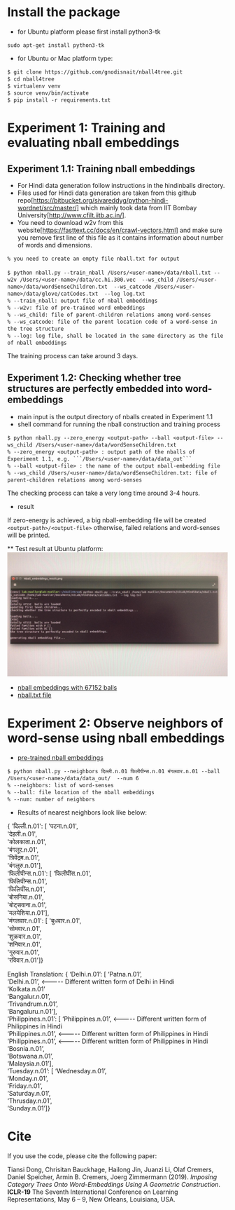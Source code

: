 # Install the package

* for Ubuntu platform please first install python3-tk
```
sudo apt-get install python3-tk
```

* for Ubuntu or Mac platform type:

```
$ git clone https://github.com/gnodisnait/nball4tree.git
$ cd nball4tree
$ virtualenv venv
$ source venv/bin/activate
$ pip install -r requirements.txt

```

# Experiment 1:  Training and evaluating nball embeddings
## Experiment 1.1: Training nball embeddings
* For Hindi data generation follow instructions in the hindinballs directory.
* Files used for Hindi data generation are taken from this github repo[https://bitbucket.org/sivareddyg/python-hindi-wordnet/src/master/] which mainly took data from IIT Bombay University[http://www.cfilt.iitb.ac.in/]. 
* You need to download w2v from this website[https://fasttext.cc/docs/en/crawl-vectors.html] and make sure you remove first line of this file as it contains information about number of words and dimensions.
```
% you need to create an empty file nball.txt for output

$ python nball.py --train_nball /Users/<user-name>/data/nball.txt --w2v /Users/<user-name>/data/cc.hi.300.vec  --ws_child /Users/<user-name>/data/wordSenseChildren.txt  --ws_catcode /Users/<user-name>/data/glove/catCodes.txt  --log log.txt
% --train_nball: output file of nball embeddings
% --w2v: file of pre-trained word embeddings
% --ws_child: file of parent-children relations among word-senses
% --ws_catcode: file of the parent location code of a word-sense in the tree structure
% --log: log file, shall be located in the same directory as the file of nball embeddings
```
The training process can take around 3 days. 


## Experiment 1.2: Checking whether tree structures are perfectly embedded into word-embeddings
* main input is the output directory of nballs created in Experiment 1.1
* shell command for running the nball construction and training process
```
$ python nball.py --zero_energy <output-path> --ball <output-file> --ws_child /Users/<user-name>/data/wordSenseChildren.txt
% --zero_energy <output-path> : output path of the nballs of Experiment 1.1, e.g. ```/Users/<user-name>/data/data_out```
% --ball <output-file> : the name of the output nball-embedding file
% --ws_child /Users/<user-name>/data/wordSenseChildren.txt: file of parent-children relations among word-senses
```
The checking process can take a very long time around 3-4 hours.
* result

If zero-energy is achieved, a big nball-embedding file will be created ```<output-path>/<output-file>```
otherwise, failed relations and word-senses will be printed.

** Test result at Ubuntu platform:
![](https://github.com/fnc11/nball4tree/blob/master/pic/ubuntu_result.jpeg)
 
- [nball embeddings with 67152 balls](https://drive.google.com/open?id=1d-D7AF9rl2g_QFAGLD-m3N0DT_5-uZLS)
- [nball.txt file](https://drive.google.com/open?id=1JWNuc2eBTWDrbG1MCdHlWtxenGVKX8to) 

# Experiment 2: Observe neighbors of word-sense using nball embeddings
* [pre-trained nball embeddings](https://drive.google.com/open?id=1d-D7AF9rl2g_QFAGLD-m3N0DT_5-uZLS)
```
$ python nball.py --neighbors दिल्ली.n.01 फिलीपीन्स.n.01 मंगलवार.n.01 --ball /Users/<user-name>/data/data_out/  --num 6
% --neighbors: list of word-senses
% --ball: file location of the nball embeddings
% --num: number of neighbors
```

* Results of nearest neighbors look like below:

{   'दिल्ली.n.01':
 [   'पटना.n.01',  
        'देहली.n.01',  
        'कोलकाता.n.01',  
        'बंगलूर.n.01',  
        'त्रिवेंद्रम.n.01',  
        'बंगलुरु.n.01'],  
    'फिलीपीन्स.n.01': 
 [   'फिलीपींस.n.01',  
                          'फिलिपीन्स.n.01',  
                          'फिलिपींस.n.01',  
                          'बोसनिया.n.01',  
                          'बोट्सवाना.n.01',  
                          'मलयेशिया.n.01'],  
    'मंगलवार.n.01': 
 [   'बुधवार.n.01',  
                        'सोमवार.n.01',  
                        'शुक्रवार.n.01',  
                        'शनिवार.n.01',  
                        'गुरुवार.n.01',  
                        'रविवार.n.01']}  

English Translation:
{ ‘Delhi.n.01’: 
 [   ‘Patna.n.01’,  
		‘Delhi.n.01’,  <----- Different written form of Delhi in Hindi  
		‘Kolkata.n.01’  
		‘Bangalur.n.01’,  
		‘Trivandrum.n.01’,  
		‘Bangaluru.n.01’],  
‘Philippines.n.01’: 
 [   ‘Philippines.n.01’,  <----- Different written form of Philippines in Hindi  
		      ‘Philippines.n.01’,  <----- Different written form of Philippines in Hindi  
		      ‘Philippines.n.01’,  <----- Different written form of Philippines in Hindi  
		      ‘Bosnia.n.01’,  
		      ‘Botswana.n.01’,  
		      ‘Malaysia.n.01’],  
‘Tuesday.n.01’: 
 [   ‘Wednesday.n.01’,  
		      ‘Monday.n.01’,  
		      ‘Friday.n.01’,  
		      ‘Saturday.n.01’,  
		      ‘Thrusday.n.01’,  
		      ‘Sunday.n.01’]}  


# Cite

If you use the code, please cite the following paper:

Tiansi Dong, Chrisitan Bauckhage, Hailong Jin, Juanzi Li, Olaf Cremers, Daniel Speicher, Armin B. Cremers, Joerg Zimmermann (2019). *Imposing Category Trees Onto Word-Embeddings Using A Geometric Construction*. **ICLR-19** The Seventh International Conference on Learning Representations, May 6 – 9, New Orleans, Louisiana, USA.

